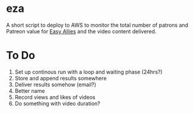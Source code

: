 # eza
A short script to deploy to AWS to monitor the total number of patrons and Patreon value for [Easy Allies](https://easyallies.com/) and the video content delivered.

# To Do
1. Set up continous run with a loop and waiting phase (24hrs?)
2. Store and append results somewhere
3. Deliver results somehow (email?)
4. Better name
5. Record views and likes of videos
6. Do something with video duration?
